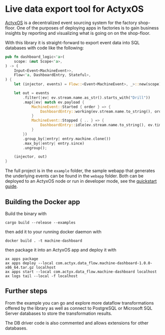 # Live data export tool for ActyxOS

[ActyxOS](https://developer.actyx.com/docs/os/introduction) is a decentralized event sourcing
system for the factory shop-floor. One of the purposes of deploying apps in factories is to
gain business insights by reporting and visualizing what is going on on the shop-floor.

With this library it is straight-forward to export event data into SQL databases with code like
the following:

```rust
pub fn dashboard_logic<'a>(
    scope: &mut Scope<'a>,
) -> (
    Input<Event<MachineEvent>>,
    Flow<'a, DashboardEntry, Stateful>,
) {
    let (injector, events) = Flow::<Event<MachineEvent>, _>::new(scope);

    let out = events
        .filter(|ev| ev.stream.name.as_str().starts_with("Drill"))
        .map(|ev| match ev.payload {
            MachineEvent::Started { order } => {
                DashboardEntry::working(ev.stream.name.to_string(), order, ev.timestamp)
            }
            MachineEvent::Stopped { .. } => {
                DashboardEntry::idle(ev.stream.name.to_string(), ev.timestamp)
            }
        })
        .group_by(|entry| entry.machine.clone())
        .max_by(|entry| entry.since)
        .ungroup();

    (injector, out)
}
```

The full project is in the `example` folder, the sample webapp that generates the
underlying events can be found in the `webapp` folder. Both can be deployed to
an ActyxOS node or run in developer mode, see the [quickstart guide](https://developer.actyx.com/docs/quickstart).

## Building the Docker app

Build the binary with

    cargo build --release --examples

then add it to your running docker daemon with

    docker build . -t machine-dashboard

then package it into an ActyxOS app and deploy it with

    ax apps package
    ax apps deploy --local com.actyx.data_flow.machine-dashboard-1.0.0-x86_64.tar.gz localhost
    ax apps start --local com.actyx.data_flow.machine-dashboard localhost
    ax logs tail --local -f localhost

## Further steps

From the example you can go and explore more dataflow transformations offered by the
library as well as connect to PostgreSQL or Microsoft SQL Server databases to store
the transformation results.

The DB driver code is also commented and allows extensions for other databases.